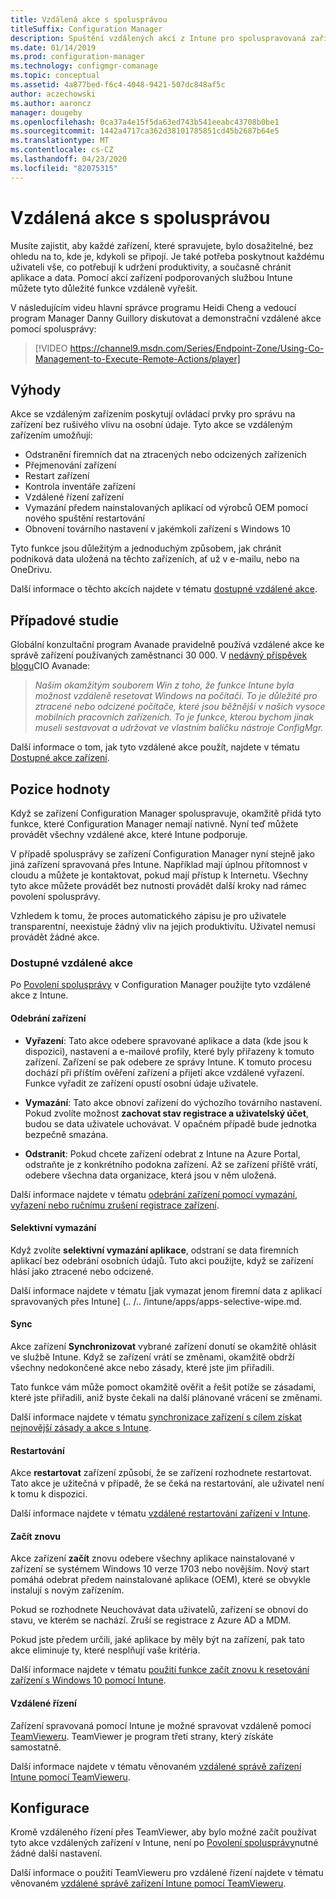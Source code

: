 ```yaml
---
title: Vzdálená akce s spolusprávou
titleSuffix: Configuration Manager
description: Spuštění vzdálených akcí z Intune pro spoluspravovaná zařízení
ms.date: 01/14/2019
ms.prod: configuration-manager
ms.technology: configmgr-comanage
ms.topic: conceptual
ms.assetid: 4a877bed-f6c4-4048-9421-507dc848af5c
author: aczechowski
ms.author: aaroncz
manager: dougeby
ms.openlocfilehash: 0ca37a4e15f5da63ed743b541eeabc43708b0be1
ms.sourcegitcommit: 1442a4717ca362d38101785851cd45b2687b64e5
ms.translationtype: MT
ms.contentlocale: cs-CZ
ms.lasthandoff: 04/23/2020
ms.locfileid: "82075315"
---
```

# <a name="remote-actions-with-co-management"></a>Vzdálená akce s spolusprávou

Musíte zajistit, aby každé zařízení, které spravujete, bylo dosažitelné, bez ohledu na to, kde je, kdykoli se připojí. Je také potřeba poskytnout každému uživateli vše, co potřebují k udržení produktivity, a současně chránit aplikace a data. Pomocí akcí zařízení podporovaných službou Intune můžete tyto důležité funkce vzdáleně vyřešit.

V následujícím videu hlavní správce programu Heidi Cheng a vedoucí program Manager Danny Guillory diskutovat a demonstrační vzdálené akce pomocí spolusprávy:

> [!VIDEO https://channel9.msdn.com/Series/Endpoint-Zone/Using-Co-Management-to-Execute-Remote-Actions/player]



## <a name="benefits"></a>Výhody

Akce se vzdáleným zařízením poskytují ovládací prvky pro správu na zařízení bez rušivého vlivu na osobní údaje. Tyto akce se vzdáleným zařízením umožňují: 
- Odstranění firemních dat na ztracených nebo odcizených zařízeních  
- Přejmenování zařízení  
- Restart zařízení  
- Kontrola inventáře zařízení  
- Vzdálené řízení zařízení  
- Vymazání předem nainstalovaných aplikací od výrobců OEM pomocí nového spuštění restartování  
- Obnovení továrního nastavení v jakémkoli zařízení s Windows 10  

Tyto funkce jsou důležitým a jednoduchým způsobem, jak chránit podniková data uložená na těchto zařízeních, ať už v e-mailu, nebo na OneDrivu.

Další informace o těchto akcích najdete v tématu [dostupné vzdálené akce](#available-remote-actions). 



## <a name="case-studies"></a>Případové studie

Globální konzultační program Avanade pravidelně používá vzdálené akce ke správě zařízení používaných zaměstnanci 30 000. V [nedávný příspěvek blogu](https://www.microsoft.com/microsoft-365/blog/2018/02/07/the-future-is-on-the-other-side-of-this-bridge/)CIO Avanade:

> *Naším okamžitým souborem Win z toho, že funkce Intune byla možnost vzdáleně resetovat Windows na počítači. To je důležité pro ztracené nebo odcizené počítače, které jsou běžnější v našich vysoce mobilních pracovních zařízeních.* 
>  *To je funkce, kterou bychom jinak museli sestavovat a udržovat ve vlastním balíčku nástroje ConfigMgr.*

Další informace o tom, jak tyto vzdálené akce použít, najdete v tématu [Dostupné akce zařízení](../../intune/remote-actions/device-management.md#available-device-actions).


## <a name="value-proposition"></a>Pozice hodnoty

Když se zařízení Configuration Manager spoluspravuje, okamžitě přidá tyto funkce, které Configuration Manager nemají nativně. Nyní teď můžete provádět všechny vzdálené akce, které Intune podporuje. 

V případě spolusprávy se zařízení Configuration Manager nyní stejně jako jiná zařízení spravovaná přes Intune. Například mají úplnou přítomnost v cloudu a můžete je kontaktovat, pokud mají přístup k Internetu. Všechny tyto akce můžete provádět bez nutnosti provádět další kroky nad rámec povolení spolusprávy.

Vzhledem k tomu, že proces automatického zápisu je pro uživatele transparentní, neexistuje žádný vliv na jejich produktivitu. Uživatel nemusí provádět žádné akce.


### <a name="available-remote-actions"></a>Dostupné vzdálené akce

Po [Povolení spolusprávy](how-to-enable.md) v Configuration Manager použijte tyto vzdálené akce z Intune.

#### <a name="remove-devices"></a>Odebrání zařízení
- **Vyřazení**: Tato akce odebere spravované aplikace a data (kde jsou k dispozici), nastavení a e-mailové profily, které byly přiřazeny k tomuto zařízení. Zařízení se pak odebere ze správy Intune. K tomuto procesu dochází při příštím ověření zařízení a přijetí akce vzdálené vyřazení. Funkce vyřadit ze zařízení opustí osobní údaje uživatele.  

- **Vymazání**: Tato akce obnoví zařízení do výchozího továrního nastavení. Pokud zvolíte možnost **zachovat stav registrace a uživatelský účet**, budou se data uživatele uchovávat. V opačném případě bude jednotka bezpečně smazána.  

- **Odstranit**: Pokud chcete zařízení odebrat z Intune na Azure Portal, odstraňte je z konkrétního podokna zařízení. Až se zařízení příště vrátí, odebere všechna data organizace, která jsou v něm uložená.  

Další informace najdete v tématu [odebrání zařízení pomocí vymazání, vyřazení nebo ručnímu zrušení registrace zařízení](../../intune/remote-actions/devices-wipe.md).

#### <a name="selective-wipe"></a>Selektivní vymazání
<!--SCCMDocs issue 973-->
Když zvolíte **selektivní vymazání aplikace**, odstraní se data firemních aplikací bez odebrání osobních údajů. Tuto akci použijte, když se zařízení hlásí jako ztracené nebo odcizené. 

Další informace najdete v tématu [jak vymazat jenom firemní data z aplikací spravovaných přes Intune] (.. /.. /intune/apps/apps-selective-wipe.md.

#### <a name="sync"></a>Sync
Akce zařízení **Synchronizovat** vybrané zařízení donutí se okamžitě ohlásit ve službě Intune. Když se zařízení vrátí se změnami, okamžitě obdrží všechny nedokončené akce nebo zásady, které jste jim přiřadili.

Tato funkce vám může pomoct okamžitě ověřit a řešit potíže se zásadami, které jste přiřadili, aniž byste čekali na další plánované vrácení se změnami.

Další informace najdete v tématu [synchronizace zařízení s cílem získat nejnovější zásady a akce s Intune](../../intune/remote-actions/device-sync.md).

#### <a name="restart"></a>Restartování
Akce **restartovat** zařízení způsobí, že se zařízení rozhodnete restartovat. Tato akce je užitečná v případě, že se čeká na restartování, ale uživatel není k tomu k dispozici.

Další informace najdete v tématu [vzdálené restartování zařízení v Intune](../../intune/remote-actions/device-restart.md).

#### <a name="fresh-start"></a>Začít znovu
Akce zařízení **začít** znovu odebere všechny aplikace nainstalované v zařízení se systémem Windows 10 verze 1703 nebo novějším. Nový start pomáhá odebrat předem nainstalované aplikace (OEM), které se obvykle instalují s novým zařízením.

Pokud se rozhodnete Neuchovávat data uživatelů, zařízení se obnoví do stavu, ve kterém se nachází. Zruší se registrace z Azure AD a MDM.

Pokud jste předem určili, jaké aplikace by měly být na zařízení, pak tato akce eliminuje ty, které nesplňují vaše kritéria.

Další informace najdete v tématu [použití funkce začít znovu k resetování zařízení s Windows 10 pomocí Intune](../../intune/remote-actions/device-fresh-start.md). 

#### <a name="remote-control"></a>Vzdálené řízení
Zařízení spravovaná pomocí Intune je možné spravovat vzdáleně pomocí [TeamVieweru](https://www.teamviewer.com/). TeamViewer je program třetí strany, který získáte samostatně.

Další informace najdete v tématu věnovaném [vzdálené správě zařízení Intune pomocí TeamVieweru](../../intune/remote-actions/teamviewer-support.md).



## <a name="configure"></a>Konfigurace

Kromě vzdáleného řízení přes TeamViewer, aby bylo možné začít používat tyto akce vzdálených zařízení v Intune, není po [Povolení spolusprávy](how-to-enable.md)nutné žádné další nastavení.

Další informace o použití TeamVieweru pro vzdálené řízení najdete v tématu věnovaném [vzdálené správě zařízení Intune pomocí TeamVieweru](../../intune/remote-actions/teamviewer-support.md).
